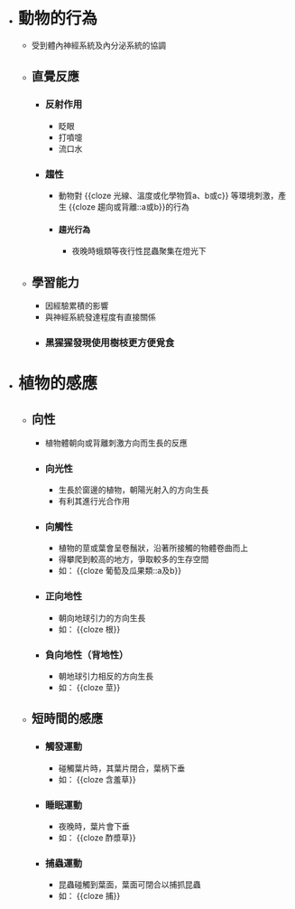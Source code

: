 - # 動物的行為
	- 受到體內神經系統及內分泌系統的協調
	- ## 直覺反應
		- ### 反射作用
			- 眨眼
			- 打噴嚏
			- 流口水
		- ### 趨性
			- 動物對 {{cloze 光線、溫度或化學物質a、b或c}} 等環境刺激，產生 {{cloze 趨向或背離::a或b}}的行為
			- #### 趨光行為
				- 夜晚時蛾類等夜行性昆蟲聚集在燈光下
	- ## 學習能力
		- 因經驗累積的影響
		- 與神經系統發達程度有直接關係
		- ### 黑猩猩發現使用樹枝更方便覓食
- # 植物的感應
	- ## 向性
		- 植物體朝向或背離刺激方向而生長的反應
		- ### 向光性
			- 生長於窗邊的植物，朝陽光射入的方向生長
			- 有利其進行光合作用
		- ### 向觸性
			- 植物的莖或葉會呈卷鬚狀，沿著所接觸的物體卷曲而上
			- 得攀爬到較高的地方，爭取較多的生存空間
			- 如： {{cloze 葡萄及瓜果類::a及b}}
		- ### 正向地性
			- 朝向地球引力的方向生長
			- 如： {{cloze 根}}
		- ### 負向地性（背地性）
			- 朝地球引力相反的方向生長
			- 如： {{cloze 莖}}
	- ## 短時間的感應
		- ### 觸發運動
			- 碰觸葉片時，其葉片閉合，葉柄下垂
			- 如： {{cloze 含羞草}}
		- ### 睡眠運動
			- 夜晚時，葉片會下垂
			- 如： {{cloze 酢漿草}}
		- ### 捕蟲運動
			- 昆蟲碰觸到葉面，葉面可閉合以捕抓昆蟲
			- 如： {{cloze 捕}}
